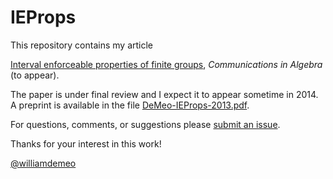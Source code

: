 IEProps
=======

This repository contains my article

[Interval enforceable properties of finite groups][], *Communications in Algebra* (to appear).

The paper is under final review and I expect it to appear sometime in 2014.  
A preprint is available in the file [DeMeo-IEProps-2013.pdf][].

For questions, comments, or suggestions please [submit an issue][].

Thanks for your interest in this work!

[@williamdemeo](https://github.com/williamdemeo)

[Interval enforceable properties of finite groups]: https://github.com/williamdemeo/IEProps/raw/master/DeMeo-IEProps-2013.pdf
[DeMeo-IEProps-2013.pdf]: https://github.com/williamdemeo/IEProps/raw/master/DeMeo-IEProps-2013.pdf
[submit an issue]: https://github.com/williamdemeo/Overalgebras/issues
